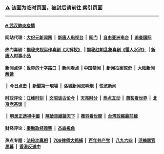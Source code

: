 ### ⚠️ 该面为临时页面，被封后请前往 [索引页面](../link4.md)

---

#### [🔥 武汉肺炎疫情](http://64.227.97.130:10000/videos/corona/)

#### 网站代理：[大纪元新闻网](http://64.227.97.130:10080/gb/) &nbsp;|&nbsp; [新唐人电视台](http://64.227.97.130:8808/gb/) &nbsp;|&nbsp; [网门](http://64.227.97.130:11000/) &nbsp;|&nbsp; [自由亚洲电台](http://64.227.97.130:9800/mandarin/) &nbsp;|&nbsp; [追查国际](http://64.227.97.130:10010/)

#### 热门喜剧：[揭秘央视运作喜剧《大裤衩》](http://64.227.97.130:10000/videos/res/big-shorts/) &nbsp;|&nbsp;[揭秘红朝乱象喜剧《雷人水浒》](http://64.227.97.130:10000/videos/res/OutlawsOfMarsh/) &nbsp;|&nbsp;[新唐人时事小品](http://64.227.97.130:10000/videos/res/comedy/)

#### 新闻点评：[世界的十字路口](http://64.227.97.130/tanghao/) &nbsp;|&nbsp; [新闻看点](http://64.227.97.130/news-insight/) &nbsp;|&nbsp;[中国禁闻](http://64.227.97.130/ntdtv-news/) &nbsp;|&nbsp; [新闻拍案惊奇](http://64.227.97.130/dayu/) &nbsp;|&nbsp; [大陆新闻解读](http://64.227.97.130/ntdtv-comedy/)
####   &nbsp;|&nbsp;  [今日点击](http://64.227.97.130/news-click/)  &nbsp;|&nbsp; [新聞第一現場](http://64.227.97.130/primary-scene/) &nbsp;|&nbsp; [洛城新闻双响炮](http://64.227.97.130/la-news/) &nbsp;|&nbsp; [悦览新闻](http://64.227.97.130/dingyue/)

#### 时政评论：[江峰时刻](http://64.227.97.130/today-in-history/) &nbsp;|&nbsp; [文昭谈古论今](http://64.227.97.130/wenzhao/) &nbsp;|&nbsp; [天亮时分](http://64.227.97.130/tianliang/) &nbsp;|&nbsp; [热点互动](http://64.227.97.130/ntdtv-rdhd/) &nbsp;|&nbsp; [萧茗看世界](http://64.227.97.130/simonegao/) &nbsp;|&nbsp; [北京老茶馆](http://64.227.97.130/teahouse/)  &nbsp;|&nbsp;  
####   &nbsp;|&nbsp;  [明居正透視中國](http://64.227.97.130/decoding-china/)  &nbsp;|&nbsp; [陳破空縱論天下](http://64.227.97.130/pokong/)  &nbsp;|&nbsp; [薇羽看世間](http://64.227.97.130/weiyu/)  &nbsp;|&nbsp; [台湾政經最前線](http://64.227.97.130/taiwan/)   

#### 财经评论：[秦鹏政经观察](http://64.227.97.130/qinpeng/) &nbsp;|&nbsp; [杰森視角 ](http://64.227.97.130/jason/)

#### 热点专题：[法轮功真相](http://64.227.97.130:10000/videos/truth.html) &nbsp;|&nbsp; [709律师大抓捕](http://64.227.97.130:10000/videos/709/) &nbsp;|&nbsp; [百年共产党](http://64.227.97.130:10000/videos/ccp.html) &nbsp;|&nbsp; [八九六四](http://64.227.97.130:10000/videos/88/)  &nbsp;|&nbsp; [活摘器官黑幕](http://64.227.97.130:10000/videos/res/Organs/)  &nbsp;|&nbsp; [香港反送中](http://64.227.97.130:10000/videos/res/hk/) 

<img src='http://gfw-breaker.win/link4.md' width='0px' height='0px'/>

